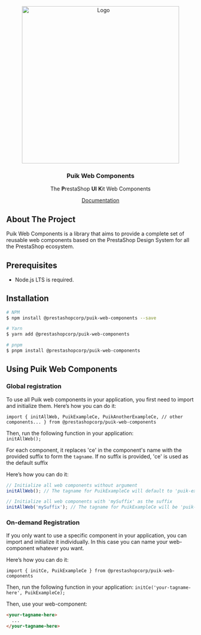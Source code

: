 <div align="center">
  <a href="https://prestashop.com">
    <img src="https://prestashop.com/sites/default/files/email/logo_x2_rebrand.png" alt="Logo" width="420">
  </a>

<h3 align="center">Puik Web Components</h3>

  <p align="center">
    The <b>P</b>restaShop <b>UI</b> <b>K</b>it Web Components
  </p>
  <a href="https://uikit.prestashop.com/">Documentation</a>
</div>

## About The Project

Puik Web Components is a library that aims to provide a complete set of reusable web components based on the PrestaShop Design System for all the PrestaShop ecosystem.

## Prerequisites

- Node.js LTS is required.

## Installation

```sh
# NPM
$ npm install @prestashopcorp/puik-web-components --save

# Yarn
$ yarn add @prestashopcorp/puik-web-components

# pnpm
$ pnpm install @prestashopcorp/puik-web-components
```

## Using Puik Web Components

### Global registration

To use all Puik web components in your application, you first need to import and initialize them. Here’s how you can do it:  

`import {
  initAllWeb,
  PuikExampleCe,
  PuikAnotherExampleCe,
  // other components...
 } from @prestashopcorp/puik-web-components`  

Then, run the following function in your application:  
`initAllWeb();`

For each component, it replaces 'ce' in the component's name with the provided suffix to form the `tagname`.
If no suffix is provided, 'ce' is used as the default suffix

Here’s how you can do it:

```javascript
// Initialize all web components without argument
initAllWeb(); // The tagname for PuikExampleCe will default to 'puik-example-ce'

// Initialize all web components with 'mySuffix' as the suffix
initAllWeb('mySuffix'); // The tagname for PuikExampleCe will be 'puik-example-mySuffix'
```

### On-demand Registration

If you only want to use a specific component in your application, you can import and initialize it individually.
In this case you can name your web-component whatever you want.

Here’s how you can do it:

`import { initCe, PuikExampleCe } from @prestashopcorp/puik-web-components`

Then, run the following function in your application:
`initCe('your-tagname-here', PuikExampleCe);`

Then, use your web-component:

```html
<your-tagname-here>
  ...
</your-tagname-here>
```
